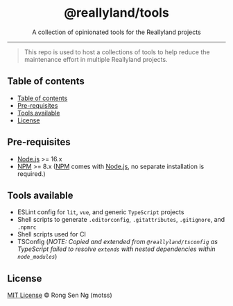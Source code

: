 <div align="center" style="text-align: center;">
  <h1 style="border-bottom: none;">@reallyland/tools</h1>

  <p>A collection of opinionated tools for the Reallyland projects</p>
</div>

<hr />

> This repo is used to host a collections of tools to help reduce the maintenance effort in multiple Reallyland projects.

## Table of contents

- [Table of contents](#table-of-contents)
- [Pre-requisites](#pre-requisites)
- [Tools available](#tools-available)
- [License](#license)

## Pre-requisites

- [Node.js][nodejs-url] >= 16.x
- [NPM][npm-url] >= 8.x ([NPM][npm-url] comes with [Node.js][nodejs-url], no separate installation is required.)

## Tools available

- ESLint config for `lit`, `vue`, and generic `TypeScript` projects
- Shell scripts to generate `.editorconfig`, `.gitattributes`, `.gitignore`, and `.npmrc`
- Shell scripts used for CI
- TSConfig (_NOTE: Copied and extended from `@reallyland/tsconfig` as TypeScript failed to resolve `extends` with nested dependencies within `node_modules`_)

## License

[MIT License](https://motss.mit-license.org/) © Rong Sen Ng (motss)

<!-- [MIT License](https://motss.mit-license.org/) © Rong Sen Ng (motss) -->

<!-- Links -->
[home.ts]: /src/home.ts
[sitemap.xml]: /assets/sitemap.xml

<!-- References -->
[typescript-url]: https://github.com/Microsoft/TypeScript
[nodejs-url]: https://nodejs.org
[npm-url]: https://www.npmjs.com
[node-releases-url]: https://nodejs.org/en/download/releases
[vscode-url]: https://code.visualstudio.com/
[vscode-lit-html-url]: https://github.com/mjbvz/vscode-lit-html

<!-- MDN -->
[array-mdn-url]: https://developer.mozilla.org/en-US/docs/Web/JavaScript/Reference/Global_Objects/Array
[boolean-mdn-url]: https://developer.mozilla.org/en-US/docs/Web/JavaScript/Reference/Global_Objects/Boolean
[function-mdn-url]: https://developer.mozilla.org/en-US/docs/Web/JavaScript/Reference/Global_Objects/Function
[map-mdn-url]: https://developer.mozilla.org/en-US/docs/Web/JavaScript/Reference/Global_Objects/Map
[number-mdn-url]: https://developer.mozilla.org/en-US/docs/Web/JavaScript/Reference/Global_Objects/Number
[object-mdn-url]: https://developer.mozilla.org/en-US/docs/Web/JavaScript/Reference/Global_Objects/Object
[promise-mdn-url]: https://developer.mozilla.org/en-US/docs/Web/JavaScript/Reference/Global_Objects/Promise
[regexp-mdn-url]: https://developer.mozilla.org/en-US/docs/Web/JavaScript/Reference/Global_Objects/RegExp
[set-mdn-url]: https://developer.mozilla.org/en-US/docs/Web/JavaScript/Reference/Global_Objects/Set
[string-mdn-url]: https://developer.mozilla.org/en-US/docs/Web/JavaScript/Reference/Global_Objects/String
